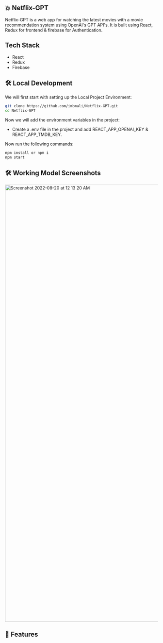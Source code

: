 ## 💥 Netflix-GPT

Netflix-GPT is a web app for watching the latest movies with a movie recommendation system using OpenAI's GPT API's. It is built using React, Redux for frontend & firebase for 
Authentication.


## Tech Stack

- React
- Redux
- Firebase



## 🛠️ Local Development

We will first start with setting up the Local Project Environment:

```sh
git clone https://github.com/imbmali/Netflix-GPT.git
cd Netflix-GPT
```


Now we will add the environment variables in the project:

 - Create a .env file in the project and add REACT_APP_OPENAI_KEY & REACT_APP_TMDB_KEY.


Now run the following commands:

```sh
npm install or npm i
npm start
```

## 🛠️ Working Model Screenshots

<img width="1440" alt="Screenshot 2022-08-20 at 12 13 20 AM" src="https://github.com/imbmali/Netflix-GPT/assets/35923279/b5a5fafb-9075-449a-82ce-459ddd8a0108">


## 🥁 Features
